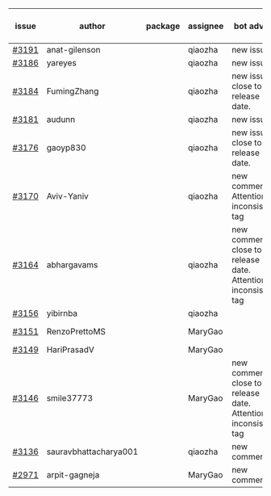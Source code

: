 | issue | author | package | assignee | bot advice | created date of issue | target release date | date from target |
| ------ | ------ | ------ | ------ | ------ | ------ | ------ | :-----: |
| [#3191](https://github.com/Azure/sdk-release-request/issues/3191) | anat-gilenson |  | qiaozha | new issue. | 09-18 | 10-03 |  |
| [#3186](https://github.com/Azure/sdk-release-request/issues/3186) | yareyes |  | qiaozha | new issue. | 09-16 | 09-23 |  |
| [#3184](https://github.com/Azure/sdk-release-request/issues/3184) | FumingZhang |  | qiaozha | new issue. close to release date.  | 09-16 | 09-21 | 2 |
| [#3181](https://github.com/Azure/sdk-release-request/issues/3181) | audunn |  | qiaozha | new issue. | 09-15 | 09-22 |  |
| [#3176](https://github.com/Azure/sdk-release-request/issues/3176) | gaoyp830 |  | qiaozha | new issue. close to release date.  | 09-15 | 09-21 | 2 |
| [#3170](https://github.com/Azure/sdk-release-request/issues/3170) | Aviv-Yaniv |  | qiaozha | new comment. Attention to inconsistent tag | 09-14 | fail to get. |  |
| [#3164](https://github.com/Azure/sdk-release-request/issues/3164) | abhargavams |  | qiaozha | new comment. close to release date.  Attention to inconsistent tag | 09-14 | 09-20 | 1 |
| [#3156](https://github.com/Azure/sdk-release-request/issues/3156) | yibirnba |  | qiaozha |  | 09-11 | 09-26 |  |
| [#3151](https://github.com/Azure/sdk-release-request/issues/3151) | RenzoPrettoMS |  | MaryGao |  | 09-08 | fail to get. |  |
| [#3149](https://github.com/Azure/sdk-release-request/issues/3149) | HariPrasadV |  | MaryGao |  | 09-07 | 10-11 |  |
| [#3146](https://github.com/Azure/sdk-release-request/issues/3146) | smile37773 |  | MaryGao | new comment. close to release date.  Attention to inconsistent tag | 09-07 | 09-19 | 0 |
| [#3136](https://github.com/Azure/sdk-release-request/issues/3136) | sauravbhattacharya001 |  | qiaozha | new comment. | 09-02 | 10-17 |  |
| [#2971](https://github.com/Azure/sdk-release-request/issues/2971) | arpit-gagneja |  | MaryGao | new comment. | 07-04 | 09-30 |  |
